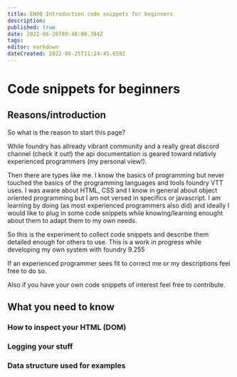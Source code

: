 ```yaml
---
title: EN00 Introduction code snippets for beginners
description: 
published: true
date: 2022-06-26T09:48:00.384Z
tags: 
editor: markdown
dateCreated: 2022-06-25T11:24:45.659Z
---
```


# Code snippets for beginners

## Reasons/introduction
So what is the reason to start this page? 

While foundry has allready vibrant community and a really great discord channel (check it out!) the api documentation is geared toward relativly experienced programmers (my personal view!).

Then there are types like me. I know the basics of programming but never touched the basics of the programming languages and tools foundry VTT uses. 
I was aware about HTML, CSS and I know in general about object oriented programming but I am not versed in specifics or javascript.
I am learning by doing (as most experienced programmers also did) and ideally I would like to plug in some code snippets while knowing/learning enought about them to adapt them to my own needs.

So this is the experiment to collect code snippets and describe them detailed enough for others to use. This is a work in progress while developing my own system with foundry 9.255

If an experienced programmer sees fit to correct me or my descriptions feel free to do so.

Also if you have your own code snippets of interest feel free to contribute.

## What you need to know
### How to inspect your HTML (DOM)
### Logging your stuff
### Data structure used for examples